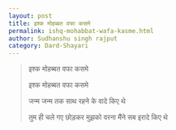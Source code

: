 ```yaml
---
layout: post
title: इश्क मोहब्बत वफा कसमे 
permalink: ishq-mohabbat-wafa-kasme.html
author: Sudhanshu singh rajput
category: Dard-Shayari
---
```

> इश्क मोहब्बत वफा कसमे 
> 
> इश्क मोहब्बत वफा कसमे 
> 
> जन्म जन्म तक साथ रहने के वादे किए थे 
> 
> तुम ही चले गए छोड़कर मुझको वरना मैंने सब इरादे किए थे
